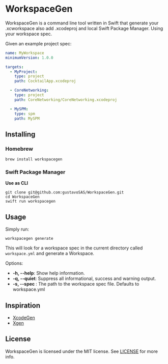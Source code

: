 # WorkspaceGen
WorkspaceGen is a command line tool written in Swift that generate your .xcworkspace also add .xcodeproj and local Swift Package Manager. Using your workspace spec.

Given an example project spec:

```yaml
name: MyWorkspace
minimumVersion: 1.0.0

targets:
  - MyProject:
    type: project
    path: CocktailApp.xcodeproj

  - CoreNetworking:
    type: project
    path: CoreNetworking/CoreNetworking.xcodeproj

  - MySPM:
    type: spm
    path: MySPM
```

## Installing

### Homebrew

```shell
brew install workspacegen
```

### Swift Package Manager

**Use as CLI**

```shell
git clone git@github.com:gustavoSAS/WorkspaceGen.git
cd WorkspaceGen
swift run workspacegen
```
## Usage

Simply run:

```shell
workspacegen generate
```

This will look for a workspace spec in the current directory called `workspace.yml` and generate a Workspace. 

Options:

- **-h, --help**: Show help information.
- **-q, --quiet**: Suppress all informational, success and warning output.
- **-s, --spec <value>**: The path to the workspace spec file. Defaults to workspace.yml

## Inspiration
- [XcodeGen](https://github.com/yonaskolb/XcodeGen)
- [Xgen](https://github.com/JohnSundell/Xgen)

## License

WorkspaceGen is licensed under the MIT license. See [LICENSE](LICENSE) for more info.
